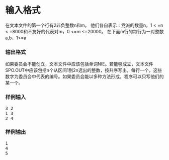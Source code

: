 

# 输入格式


<p>
在文本文件的第一个行有2非负整数n和m。 他们各自表示：党派的数量n，1 &lt; =n &lt; =8000和不友好的代表对m，0 &lt;=m &lt;=20000。 在下面m行的每行为一对整数a,b，1&lt;=a <b<=2n，中间用单个空格隔开。 p="" 它们表示代表a,b互相厌恶。<=""></b<=2n，中间用单个空格隔开。>
</p>
<h3>
输出格式
</h3>
<p>
如果委员会不能创立，文本文件中应该包括单词NIE。若能够成立，文本文件SPO.OUT中应该包括n个从区间1到2n选出的整数，按升序写出，每行一个，这些数字为委员会中代表的编号。如果委员会能以多种方法形成，程序可以只写他们的某一个。
</p>
<h3>
样例输入
</h3>
<pre>3 2
1 3
2 4
</pre>
<h3>
样例输出
</h3>
<pre>1
4
5
</pre>
